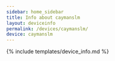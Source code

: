 ```yaml
---
sidebar: home_sidebar
title: Info about caymanslm
layout: deviceinfo
permalink: /devices/caymanslm/
device: caymanslm
---
```

{% include templates/device_info.md %}
